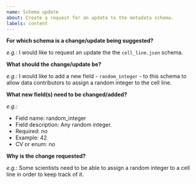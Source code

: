 ```yaml
---
name: Schema update
about: Create a request for an update to the metadata schema.
labels: content
---
```


**For which schema is a change/update being suggested?**

<!--Please indicate the name of the schema for which a change/update is being requested.-->

*e.g.*: I would like to request an update the the `cell_line.json` schema.

**What should the change/update be?**

<!-- Please describe the change you are requesting. Be as descriptive as possible. Possible requests can include, but aren't limited to:

* Updates to field names
* Updates to field or schema descriptions
* Updates to field examples or user-friendly names
* New fields
* Updates to repo documentation or examples-->

*e.g.*: I would like to add a new field - `random_integer` - to this schema to allow data contributors to assign a random integer to the cell line.

**What new field(s) need to be changed/added?**

<!-- For each **new** field requested, please provide the following:

* Field name: A suggested name for the new field.
* Field description: A short, but clear, description for the new field.
* Required: Whether the field should be required in the schema (yes, no)
* Example: An example value that would satisfy this field.
* CV or enum: Whether this field should be governed by a CV or an ontology. If yes, what should the CV/ontology be?-->

*e.g.*:
* Field name: random_integer
* Field description: Any random integer.
* Required: no
* Example: 42
* CV or enum: no

**Why is the change requested?**

<!-- Please provide the motivation for the requested change/update. Please cite user feedback or results of UX sessions if possible.-->

*e.g.*: Some scientists need to be able to assign a random integer to a cell line in order to keep track of it.


